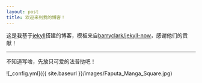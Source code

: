 ```yaml
---
layout: post
title: 欢迎来到我的博客！
---
```


这是我基于[jekyll](https://github.com/jekyll/jekyll)搭建的博客，模板来自[barryclark/jekyll-now](https://github.com/barryclark/jekyll-now)，感谢他们的贡献！

---

不知道写啥，先放只可爱的法普挞吧！

![_config.yml]({{ site.baseurl }}/images/Faputa_Manga_Square.jpg)
